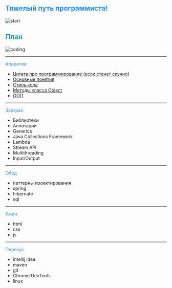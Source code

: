 ## <span style="color: #1E90FF">Тяжелый путь программиста!</span>
![start](https://www.sb.by/upload/iblock/0e3/0e3befde3b6b9a77004fb61175a120a4.jpg)

## <span style="color: #1E90FF">План</span>
![coding](https://ug.ru/wp-content/uploads/2020/05/programmirovanie.jpg)

---
<span style="color: #1E90FF">Аперитив</span>
* [Цитата про программирование (если станет скучно)](QuoteInfo.md)
* [Основные понятия](BasicInfo.md)
* [Стиль кода](StyleInfo.md)
* [Методы класса Object](ObjectInfo.md)
* [ООП](OOPInfo.md)
---
<span style="color: #1E90FF">Завтрак</span>
* Библиотеки
* Аннотации
* Generics
* Java Collections Framework
* Lambda
* Stream API
* Multithreading
* Input/Output
---
<span style="color: #1E90FF">Обед</span>
* паттерны проектирования
* spring
* hibernate
* sql
---
<span style="color: #1E90FF">Ужин</span>
* html
* css
* js
---
<span style="color: #1E90FF">Перекус</span>
* intellij idea
* maven
* git
* Chrome DevTools
* linux